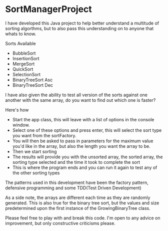 # SortManagerProject

I have developed this Java project to help better understand a multitude of sorting algorthms, but to also pass this understanding on to anyone that whats to know.

Sorts Available
- BubbleSort
- InsertionSort
- MergeSort
- QuickSort
- SelectionSort
- BinaryTreeSort Asc
- BinaryTreeSort Dec

I have also given the ability to test all version of the sorts against one another with the same array, do you want to find out which one is faster?

Here's how
- Start the app class, this will leave with a list of options in the console window.
- Select one of these options and press enter, this will select the sort type you want from the sortFactory.
- You will then be asked to pass in parameters for the maximum value you'd like in the array, but also the length you want the array to be.
- Then we start sorting
- The results will provide you with the unsorted array, the sorted array, the sorting type selected and the time it took to complete the sort
- This is where the program ends and you can run it again to test any of the other sorting types

The patterns used in this development have been the factory pattern, defensive programming and some TDD(Test Driven Development)

As a side note, the arrays are different each time as they are randomly generated. This is also true for the binary tree sort, but the values and size predetermined upon the first instance of the GrowingBinaryTree class. 

Please feel free to play with and break this code.
I'm open to any advice on improvement, but only constructive criticisms please.
